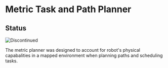 # Metric Task and Path Planner

## Status
![Discontinued](https://img.shields.io/badge/status-discontinued-red)

The metric planner was designed to account for robot's physical capabalities in a mapped environment when planning paths and scheduling tasks.